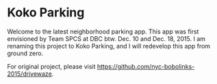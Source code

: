 # Koko Parking
Welcome to the latest neighborhood parking app. This app was first envisioned by Team SPCS at DBC btw. Dec. 10 and Dec. 18, 2015. I am renaming this project to Koko Parking, and I will redevelop this app from ground zero.

For original project, please visit https://github.com/nyc-bobolinks-2015/drivewaze.